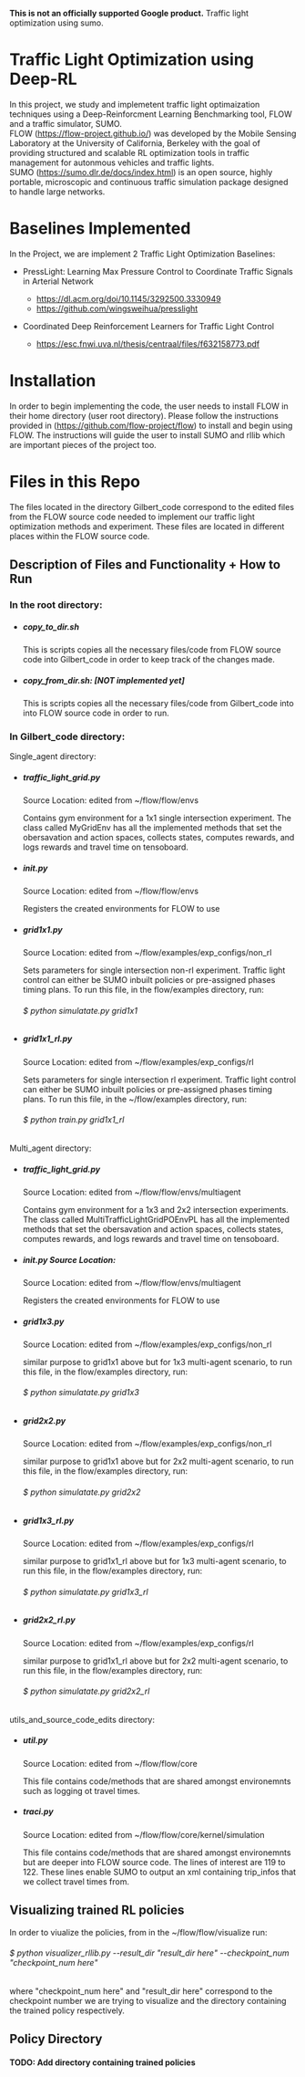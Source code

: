 **This is not an officially supported Google product.** 
Traffic light optimization using sumo.

# Traffic Light Optimization using Deep-RL
In this project, we study and implemetent traffic light optimaization techniques using a Deep-Reinforcment Learning Benchmarking tool, FLOW and a traffic simulator, SUMO.\
FLOW (https://flow-project.github.io/)  was developed by the Mobile Sensing Laboratory at the University of California, Berkeley with the goal of providing structured and scalable RL optimization tools in traffic management for autonmous vehicles and traffic lights. \
SUMO (https://sumo.dlr.de/docs/index.html) is an open source, highly portable, microscopic and continuous traffic simulation package designed to handle large networks. 

# Baselines Implemented
In the Project, we are implement 2 Traffic Light Optimization Baselines:
- PressLight: Learning Max Pressure Control to Coordinate Traffic Signals in Arterial Network
    - https://dl.acm.org/doi/10.1145/3292500.3330949
    - https://github.com/wingsweihua/presslight

- Coordinated Deep Reinforcement Learners for Traffic Light Control 
    - https://esc.fnwi.uva.nl/thesis/centraal/files/f632158773.pdf

# Installation
In order to begin implementing the code, the user needs to install FLOW in their home directory (user root directory). Please follow the instructions provided in (https://github.com/flow-project/flow) to install and begin using FLOW.
The instructions will guide the user to install SUMO and rllib which are important pieces of the project too.

# Files in this Repo
The files located in the directory Gilbert_code correspond to the edited files from the FLOW source code needed to implement our traffic light optimization methods and experiment. These files are located in different places within the FLOW source code.
##  Description of Files and Functionality + How to Run
### In the root directory:
- #####  copy_to_dir.sh
   This is scripts copies all the necessary files/code from FLOW source code into Gilbert_code in order to keep track of the changes made.
- ##### copy_from_dir.sh: [NOT implemented yet]
    This is scripts copies all the necessary files/code from Gilbert_code into into FLOW source code in order to run.

### In Gilbert_code directory:
Single_agent directory:
- ##### traffic_light_grid.py
    Source Location: edited from ~/flow/flow/envs
    
    Contains gym environment for a 1x1 single intersection experiment. The class called MyGridEnv has all the implemented methods that set the obersavation and action spaces, collects states, computes rewards, and logs rewards and travel time on tensoboard.
- ##### __init__.py 
    Source Location: edited from ~/flow/flow/envs
    
    Registers the created environments for FLOW to use
- ##### grid1x1.py
    Source Location: edited from ~/flow/examples/exp_configs/non_rl
    
    Sets parameters for single intersection non-rl experiment. Traffic light control can either be SUMO inbuilt policies or pre-assigned phases timing plans. To run this file, in the flow/examples directory, run:
    ###### $ python simulatate.py grid1x1

- ##### grid1x1_rl.py 
    Source Location: edited from ~/flow/examples/exp_configs/rl
    
    Sets parameters for single intersection rl experiment. Traffic light control can either be SUMO inbuilt policies or pre-assigned phases timing plans. To run this file, in the ~/flow/examples directory, run:
    ###### $ python train.py grid1x1_rl

Multi_agent directory:
- #####  traffic_light_grid.py 
    Source Location: edited from ~/flow/flow/envs/multiagent
    
    Contains gym environment for a 1x3 and 2x2 intersection experiments. The class called MultiTrafficLightGridPOEnvPL has all the implemented methods that set the obersavation and action spaces, collects states, computes rewards, and logs rewards and travel time on tensoboard.
- #####  __init__.py Source Location: 
    Source Location: edited from ~/flow/flow/envs/multiagent
    
    Registers the created environments for FLOW to use
- #####  grid1x3.py 
    Source Location: edited from ~/flow/examples/exp_configs/non_rl
    
    similar purpose to grid1x1 above but for 1x3 multi-agent scenario, to run this file, in the flow/examples directory, run:
    ###### $ python simulatate.py grid1x3
- #####  grid2x2.py 
    Source Location: edited from ~/flow/examples/exp_configs/non_rl
    
    similar purpose to grid1x1 above but for 2x2 multi-agent scenario, to run this file, in the flow/examples directory, run:
    ###### $ python simulatate.py grid2x2
- #####  grid1x3_rl.py 
    Source Location:  edited from ~/flow/examples/exp_configs/rl
    
    similar purpose to grid1x1_rl above but for 1x3 multi-agent scenario, to run this file, in the flow/examples directory, run:
    ###### $ python simulatate.py grid1x3_rl
- #####  grid2x2_rl.py 
    Source Location: edited from ~/flow/examples/exp_configs/rl
    
    similar purpose to grid1x1_rl above but for 2x2 multi-agent scenario, to run this file, in the flow/examples directory, run:
    ###### $ python simulatate.py grid2x2_rl

utils_and_source_code_edits directory:
- #####  util.py 
    Source Location: edited from ~/flow/flow/core
    
    This file contains code/methods that are shared amongst environemnts such as logging ot travel times.
- ##### traci.py 
    Source Location: edited from ~/flow/flow/core/kernel/simulation
    
    This file contains code/methods that are shared amongst environemnts but are deeper into FLOW source code. The lines of interest are 119 to 122. These lines enable SUMO to output an xml containing trip_infos that we collect travel times from.

## Visualizing trained RL policies
In order to viualize the policies, from in the ~/flow/flow/visualize run:
###### $ python visualizer_rllib.py --result_dir "result_dir here" --checkpoint_num "checkpoint_num here"
where "checkpoint_num here" and "result_dir here" correspond to the checkpoint number we are trying to visualize and the directory containing the trained policy respectively.


## Policy Directory
#### TODO: Add directory containing trained policies